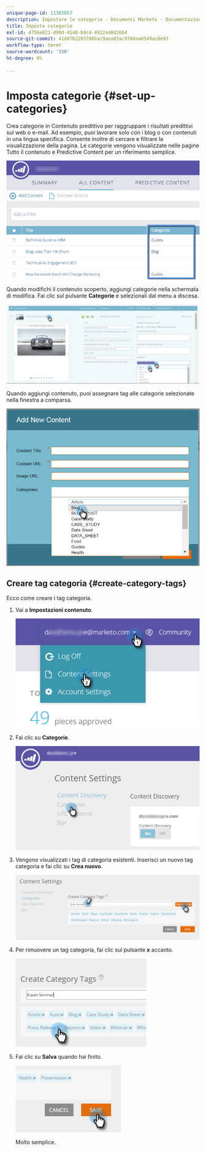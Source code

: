 ```yaml
---
unique-page-id: 11385057
description: Impostare le categorie - Documenti Marketo - Documentazione del prodotto
title: Imposta categorie
exl-id: 4756e821-d90d-4148-b9c4-4912a48d26b4
source-git-commit: 41d8762203786bac9aea03ac978daa0549ac8e93
workflow-type: tm+mt
source-wordcount: '150'
ht-degree: 0%

---
```


# Imposta categorie {#set-up-categories}

Crea categorie in Contenuto predittivo per raggruppare i risultati predittivi sul web o e-mail. Ad esempio, puoi lavorare solo con i blog o con contenuti in una lingua specifica. Consente inoltre di cercare e filtrare la visualizzazione della pagina.  Le categorie vengono visualizzate nelle pagine Tutto il contenuto e Predictive Content per un riferimento semplice.

![](assets/image2017-10-3-9-3a3-3a44.png)

Quando modifichi il contenuto scoperto, aggiungi categorie nella schermata di modifica. Fai clic sul pulsante **Categorie** e selezionali dal menu a discesa.

![](assets/two.png)

Quando aggiungi contenuto, puoi assegnare tag alle categorie selezionate nella finestra a comparsa.

![](assets/add-new-content-dropdown-hand.png)

## Creare tag categoria {#create-category-tags}

Ecco come creare i tag categoria.

1. Vai a **Impostazioni contenuto**.

   ![](assets/settings-dropdown-hand-1.png)

1. Fai clic su **Categorie**.

   ![](assets/content-discovery-categories-hand.png)

1. Vengono visualizzati i tag di categoria esistenti. Inserisci un nuovo tag categoria e fai clic su **Crea nuovo**.

   ![](assets/content-settings-create-cat-tags-hand.png)

1. Per rimuovere un tag categoria, fai clic sul pulsante **x** accanto.

   ![](assets/remove-category-tag-updated.png)

1. Fai clic su **Salva** quando hai finito.

   ![](assets/save-new.png)

   Molto semplice.
